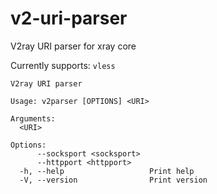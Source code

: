 # v2-uri-parser
V2ray URI parser for xray core

Currently supports: `vless`

```
V2ray URI parser

Usage: v2parser [OPTIONS] <URI>

Arguments:
  <URI>

Options:
      --socksport <socksport>
      --httpport <httpport>
  -h, --help                   Print help
  -V, --version                Print version
```
